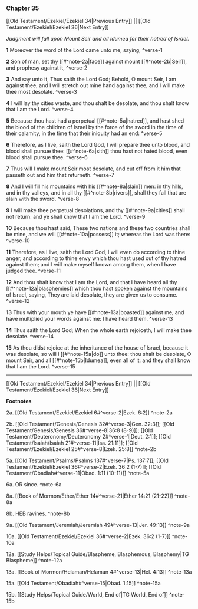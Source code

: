 ### Chapter 35

[[Old Testament/Ezekiel/Ezekiel 34|Previous Entry]]  ||  [[Old Testament/Ezekiel/Ezekiel 36|Next Entry]]

*Judgment will fall upon Mount Seir and all Idumea for their hatred of Israel.*

**1**  Moreover the word of the Lord came unto me, saying, ^verse-1

**2**  Son of man, set thy [[#^note-2a|face]] against mount [[#^note-2b|Seir]], and prophesy against it, ^verse-2

**3**  And say unto it, Thus saith the Lord God; Behold, O mount Seir, I am against thee, and I will stretch out mine hand against thee, and I will make thee most desolate. ^verse-3

**4**  I will lay thy cities waste, and thou shalt be desolate, and thou shalt know that I am the Lord. ^verse-4

**5**  Because thou hast had a perpetual [[#^note-5a|hatred]], and hast shed the blood of the children of Israel by the force of the sword in the time of their calamity, in the time that their iniquity had an end: ^verse-5

**6**  Therefore, as I live, saith the Lord God, I will prepare thee unto blood, and blood shall pursue thee: [[#^note-6a|sith]] thou hast not hated blood, even blood shall pursue thee. ^verse-6

**7**  Thus will I make mount Seir most desolate, and cut off from it him that passeth out and him that returneth. ^verse-7

**8**  And I will fill his mountains with his [[#^note-8a|slain]] men: in thy hills, and in thy valleys, and in all thy [[#^note-8b|rivers]], shall they fall that are slain with the sword. ^verse-8

**9**  I will make thee perpetual desolations, and thy [[#^note-9a|cities]] shall not return: and ye shall know that I am the Lord. ^verse-9

**10**  Because thou hast said, These two nations and these two countries shall be mine, and we will [[#^note-10a|possess]] it; whereas the Lord was there: ^verse-10

**11**  Therefore, as I live, saith the Lord God, I will even do according to thine anger, and according to thine envy which thou hast used out of thy hatred against them; and I will make myself known among them, when I have judged thee. ^verse-11

**12**  And thou shalt know that I am the Lord, and that I have heard all thy [[#^note-12a|blasphemies]] which thou hast spoken against the mountains of Israel, saying, They are laid desolate, they are given us to consume. ^verse-12

**13**  Thus with your mouth ye have [[#^note-13a|boasted]] against me, and have multiplied your words against me: I have heard them. ^verse-13

**14**  Thus saith the Lord God; When the whole earth rejoiceth, I will make thee desolate. ^verse-14

**15**  As thou didst rejoice at the inheritance of the house of Israel, because it was desolate, so will I [[#^note-15a|do]] unto thee: thou shalt be desolate, O mount Seir, and all [[#^note-15b|Idumea]], even all of it: and they shall know that I am the Lord. ^verse-15


---
[[Old Testament/Ezekiel/Ezekiel 34|Previous Entry]]  ||  [[Old Testament/Ezekiel/Ezekiel 36|Next Entry]]


**Footnotes**


2a. [[Old Testament/Ezekiel/Ezekiel 6#^verse-2|Ezek. 6:2]] ^note-2a

2b. [[Old Testament/Genesis/Genesis 32#^verse-3|Gen. 32:3]]; [[Old Testament/Genesis/Genesis 36#^verse-8|36:8 (8-9)]]; [[Old Testament/Deuteronomy/Deuteronomy 2#^verse-1|Deut. 2:1]]; [[Old Testament/Isaiah/Isaiah 21#^verse-11|Isa. 21:11]]; [[Old Testament/Ezekiel/Ezekiel 25#^verse-8|Ezek. 25:8]] ^note-2b

5a. [[Old Testament/Psalms/Psalms 137#^verse-7|Ps. 137:7]]; [[Old Testament/Ezekiel/Ezekiel 36#^verse-2|Ezek. 36:2 (1-7)]]; [[Old Testament/Obadiah#^verse-11|Obad. 1:11 (10-11)]] ^note-5a

6a. OR since. ^note-6a

8a. [[Book of Mormon/Ether/Ether 14#^verse-21|Ether 14:21 (21-22)]] ^note-8a

8b. HEB ravines. ^note-8b

9a. [[Old Testament/Jeremiah/Jeremiah 49#^verse-13|Jer. 49:13]] ^note-9a

10a. [[Old Testament/Ezekiel/Ezekiel 36#^verse-2|Ezek. 36:2 (1-7)]] ^note-10a

12a. [[Study Helps/Topical Guide/Blaspheme, Blasphemous, Blasphemy|TG Blaspheme]] ^note-12a

13a. [[Book of Mormon/Helaman/Helaman 4#^verse-13|Hel. 4:13]] ^note-13a

15a. [[Old Testament/Obadiah#^verse-15|Obad. 1:15]] ^note-15a

15b. [[Study Helps/Topical Guide/World, End of|TG World, End of]] ^note-15b